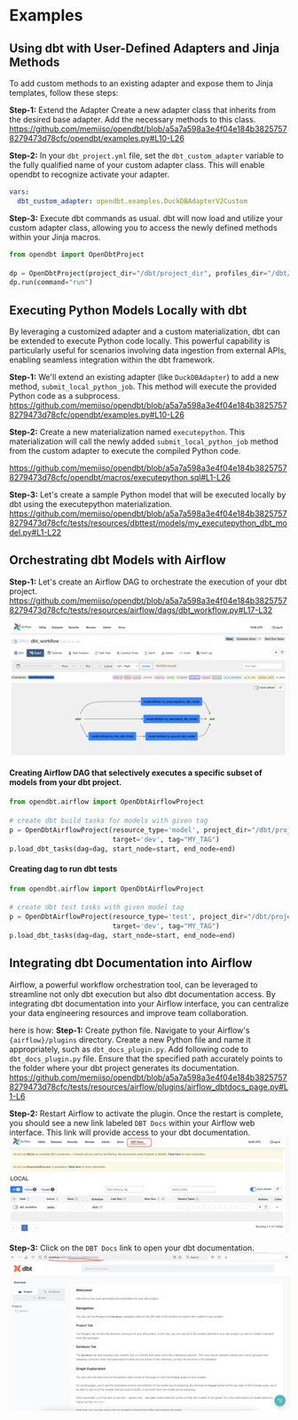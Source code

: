# Examples

## Using dbt with User-Defined Adapters and Jinja Methods

To add custom methods to an existing adapter and expose them to Jinja templates, follow these steps:

**Step-1:** Extend the Adapter
Create a new adapter class that inherits from the desired base adapter. Add the necessary methods to this class.
https://github.com/memiiso/opendbt/blob/a5a7a598a3e4f04e184b38257578279473d78cfc/opendbt/examples.py#L10-L26

**Step-2:** In your `dbt_project.yml` file, set the `dbt_custom_adapter` variable to the fully qualified name of your
custom adapter class. This will enable opendbt to recognize activate your adapter.
```yml
vars:
  dbt_custom_adapter: opendbt.examples.DuckDBAdapterV2Custom
```

**Step-3:** Execute dbt commands as usual. dbt will now load and utilize your custom adapter class, allowing you to
access the newly defined methods within your Jinja macros.
```python
from opendbt import OpenDbtProject

dp = OpenDbtProject(project_dir="/dbt/project_dir", profiles_dir="/dbt/profiles_dir")
dp.run(command="run")
```

## Executing Python Models Locally with dbt

By leveraging a customized adapter and a custom materialization, dbt can be extended to execute Python code locally.
This powerful capability is particularly useful for scenarios involving data ingestion from external APIs, enabling
seamless integration within the dbt framework.

**Step-1:** We'll extend an existing adapter (like `DuckDBAdapter`) to add a new method, `submit_local_python_job`. This
method will execute the provided Python code as a subprocess.
https://github.com/memiiso/opendbt/blob/a5a7a598a3e4f04e184b38257578279473d78cfc/opendbt/examples.py#L10-L26

**Step-2:** Create a new materialization named `executepython`. This materialization will call the newly added
`submit_local_python_job` method from the custom adapter to execute the compiled Python code.

https://github.com/memiiso/opendbt/blob/a5a7a598a3e4f04e184b38257578279473d78cfc/opendbt/macros/executepython.sql#L1-L26

**Step-3:** Let's create a sample Python model that will be executed locally by dbt using the executepython
materialization.
https://github.com/memiiso/opendbt/blob/a5a7a598a3e4f04e184b38257578279473d78cfc/tests/resources/dbttest/models/my_executepython_dbt_model.py#L1-L22

## Orchestrating dbt Models with Airflow

**Step-1:** Let's create an Airflow DAG to orchestrate the execution of your dbt project.
https://github.com/memiiso/opendbt/blob/a5a7a598a3e4f04e184b38257578279473d78cfc/tests/resources/airflow/dags/dbt_workflow.py#L17-L32

![airflow-dbt-flow.png](assets%2Fairflow-dbt-flow.png)

#### Creating Airflow DAG that selectively executes a specific subset of models from your dbt project.

```python
from opendbt.airflow import OpenDbtAirflowProject

# create dbt build tasks for models with given tag
p = OpenDbtAirflowProject(resource_type='model', project_dir="/dbt/project_dir", profiles_dir="/dbt/profiles_dir",
                          target='dev', tag="MY_TAG")
p.load_dbt_tasks(dag=dag, start_node=start, end_node=end)
```

#### Creating dag to run dbt tests

```python
from opendbt.airflow import OpenDbtAirflowProject

# create dbt test tasks with given model tag
p = OpenDbtAirflowProject(resource_type='test', project_dir="/dbt/project_dir", profiles_dir="/dbt/profiles_dir",
                          target='dev', tag="MY_TAG")
p.load_dbt_tasks(dag=dag, start_node=start, end_node=end)
```

## Integrating dbt Documentation into Airflow

Airflow, a powerful workflow orchestration tool, can be leveraged to streamline not only dbt execution but also dbt
documentation access. By integrating dbt documentation into your Airflow interface, you can centralize your data
engineering resources and improve team collaboration.

here is how:
**Step-1:** Create python file. Navigate to your Airflow's `{airflow}/plugins` directory.
Create a new Python file and name it appropriately, such as `dbt_docs_plugin.py`. Add following code to
`dbt_docs_plugin.py` file.
Ensure that the specified path accurately points to the folder where your dbt project generates its documentation.
https://github.com/memiiso/opendbt/blob/a5a7a598a3e4f04e184b38257578279473d78cfc/tests/resources/airflow/plugins/airflow_dbtdocs_page.py#L1-L6

**Step-2:** Restart Airflow to activate the plugin. Once the restart is complete, you should see a new link labeled
`DBT Docs` within your Airflow web interface. This link will provide access to your dbt documentation.
![airflow-dbt-docs-link.png](assets%2Fairflow-dbt-docs-link.png)

**Step-3:** Click on the `DBT Docs` link to open your dbt documentation.
![airflow-dbt-docs-page.png](assets%2Fairflow-dbt-docs-page.png)